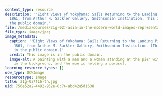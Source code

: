 ```yaml
---
content_type: resource
description: '"Eight Views of Yokohama: Sails Returning to the Landing Pier" by Yoshitora,
  1861, from Arthur M. Sackler Gallery, Smithsonian Institution. This image is in
  the public domain.'
file: /media/courses/21g-027-asia-in-the-modern-world-images-representations-fall-2016/756e52a24492962e0c76abd42a5d1638_21g-027f16-th.jpg
file_type: image/jpeg
image_metadata:
  caption: '"Eight Views of Yokohama: Sails Returning to the Landing Pier" by Yoshitora,
    1861, from Arthur M. Sackler Gallery, Smithsonian Institution. (This image is
    in the public domain.)'
  credit: This image is in the public domain.
  image-alt: A painting with a man and a woman standing at the pier with a sail boat
    in the background, and the man is holding a parasol.
learning_resource_types: []
ocw_type: OCWImage
resourcetype: Image
title: 21g-027f16-th.jpg
uid: 756e52a2-4492-962e-0c76-abd42a5d1638
---
```

